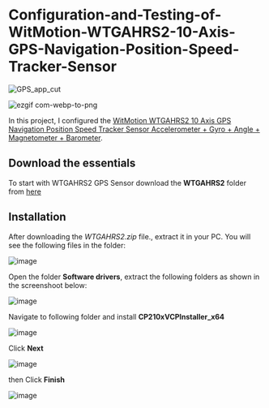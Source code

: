 # Configuration-and-Testing-of-WitMotion-WTGAHRS2-10-Axis-GPS-Navigation-Position-Speed-Tracker-Sensor

![GPS_app_cut](https://github.com/SamiUddin-tech/Configuration-and-Testing-of-WitMotion-WTGAHRS2-10-Axis-GPS-Navigation-Position-Speed-Tracker-Sensor/assets/81253183/5f56c700-9624-4ec8-9aa4-17765db3934c)



![ezgif com-webp-to-png](https://github.com/SamiUddin-tech/Configuration-and-Testing-of-WitMotion-WTGAHRS2-10-Axis-GPS-Navigation-Position-Speed-Tracker-Sensor/assets/81253183/f9f41270-4134-487e-9351-f6df0cc01430)

In this project, I configured the [WitMotion WTGAHRS2 10 Axis GPS Navigation Position Speed Tracker Sensor Accelerometer + Gyro + Angle + Magnetometer + Barometer](https://www.wit-motion.com/inertial-navigation/witmotion-wtgahrs2-10-axis-gps.html).

## Download the essentials
To start with WTGAHRS2 GPS Sensor download the **WTGAHRS2** folder from [here](https://drive.google.com/drive/folders/1-ABAdZinHVIOFj4EbG0BjiA4Sj5-1Zlq)

## Installation
After downloading the *WTGAHRS2.zip* file., extract it in your PC. You will see the following files in the folder:

![image](https://github.com/SamiUddin-tech/Configuration-and-Testing-of-WitMotion-WTGAHRS2-10-Axis-GPS-Navigation-Position-Speed-Tracker-Sensor/assets/81253183/717ff5e2-165c-433d-bd49-accc98bfaf13)

Open the folder **Software drivers**, extract the following folders as shown in the screenshoot below:

![image](https://github.com/SamiUddin-tech/Configuration-and-Testing-of-WitMotion-WTGAHRS2-10-Axis-GPS-Navigation-Position-Speed-Tracker-Sensor/assets/81253183/ef413445-6bd8-4b06-9a75-99da9f41d8a4)

Navigate to following folder and install **CP210xVCPInstaller_x64**

![image](https://github.com/SamiUddin-tech/Configuration-and-Testing-of-WitMotion-WTGAHRS2-10-Axis-GPS-Navigation-Position-Speed-Tracker-Sensor/assets/81253183/e3e41081-3f02-484a-9609-bf9f6b6e59f0)

Click **Next**

![image](https://github.com/SamiUddin-tech/Configuration-and-Testing-of-WitMotion-WTGAHRS2-10-Axis-GPS-Navigation-Position-Speed-Tracker-Sensor/assets/81253183/6893090a-7751-4f9c-9834-4ab7e122d120)

then Click **Finish**

![image](https://github.com/SamiUddin-tech/Configuration-and-Testing-of-WitMotion-WTGAHRS2-10-Axis-GPS-Navigation-Position-Speed-Tracker-Sensor/assets/81253183/2018b228-b2fb-4c82-adce-130a9f2898ac)










